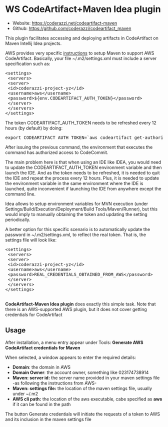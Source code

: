 # WS CodeArtifact+Maven Idea plugin

* Website: https://coderazzi.net/codeartifact-maven
* Github: https://github.com/coderazzi/codeartifact_maven

This plugin facilitates accessing and deploying artifacts in CodeArtifact on Maven Intellij Idea projects.

AWS provides very specific [instructions](https://docs.aws.amazon.com/codeartifact/latest/ug/maven-mvn.html) to setup Maven to support AWS CodeArtifact. Basically, your file ~/.m2/settings.xml must include a server specification such as:
<pre>
&lt;settings&gt;  
 &lt;servers&gt;  
 &lt;server&gt;  
 &lt;id&gt;coderazzi-project-yz&lt/id&gt;  
 &lt;username&gt;aws&lt/username&gt;  
 &lt;password&gt${env.CODEARTIFACT_AUTH_TOKEN}&lt/password&gt;  
 &lt;/server&gt;  
 &lt;/servers&gt;  
&lt;/settings&gt;
</pre>
The token CODEARTIFACT_AUTH_TOKEN needs to be refreshed every 12 hours (by default) by doing:

<pre>export CODEARTIFACT_AUTH_TOKEN=`aws codeartifact get-authorization-token --domain DOMAIN --domain-owner DOMAIN_OWNER --query authorizationToken --output text`</pre>

After issuing the previous command, the environment that executes the command has authorized access to CodeCommit.

The main problem here is that when using an IDE like IDEA, you would need to update the CODEARTIFACT_AUTH_TOKEN environment variable and then launch the IDE. And as the token needs to be refreshed, it is needed to quit the IDE and repeat the process every 12 hours. Plus, it is needed to update the environment variable in the same environment where the IDE is launched, quite inconvenient if launching the IDE from anywhere except the command line.

Idea allows to setup environment variables for MVN execution (under Settings/Build/Execution/Deployment/Build Tools/Maven/Runner), but this would imply to manually obtaining the token and updating the setting periodically.

A better option for this specific scenario is to automatically update the password in ~/.m2/settings.xml, to reflect the real token. That is, the settings file will look like:

  <pre>&lt;settings&gt;  
 &lt;servers&gt;  
 &lt;server&gt;  
 &lt;id&gtcoderazzi-project-yz&lt/id&gt;  
 &lt;username&gtaws&lt/username&gt;  
 &lt;password&gtREAL_CREDENTIALS_OBTAINED_FROM_AWS&lt/password&gt;  
 &lt;/server&gt;  
 &lt;/servers&gt;  
&lt;/settings&gt;  
  </pre>

**CodeArtifact-Maven Idea plugin** does exactly this simple task. Note that there is an AWS-supported AWS plugin, but it does not cover getting credentials for CodeArtifact

## Usage

After installation, a menu entry appear under Tools: **Generate AWS CodeArtifact credentials for Maven**

When selected, a window appears to enter the required details:

*   **Domain**: the domain in AWS
*   **Domain Owner**: the account owner, something like 023174738914
*   **Maven: server id:** the server name provided in your maven settings file -as following the instructions from AWS-
*   **Maven: settings file:** the location of the maven settings file, usually under ~/.m2
*   **AWS cli path:** the location of the aws executable, cabe specified as **aws** if it can be found in the path 

The button Generate credentials will initiate the requests of a token to AWS and its inclusion in the maven settings file
